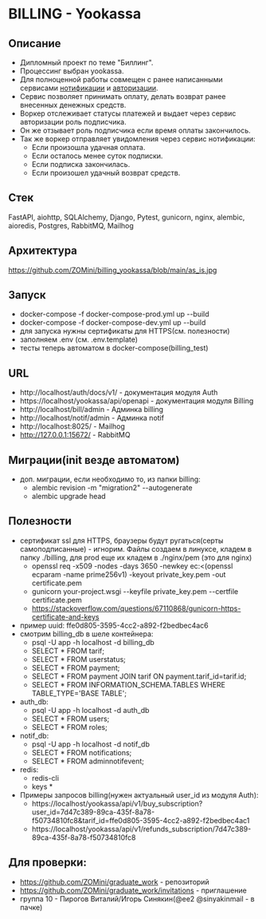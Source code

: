 # BILLING - Yookassa

## Описание
  - Дипломный проект по теме "Биллинг".
  - Процессинг выбран yookassa.
  - Для полноценной работы совмещен с ранее написанными сервисами [нотификации](https://github.com/ZOMini/notifications_sprint_1) и [авторизации](https://github.com/ZOMini/Auth_sprint_2).
  - Сервис позволяет принимать оплату, делать возврат ранее внесенных денежных средств.
  - Воркер отслеживает статусы платежей и выдает через сервис авторизации роль подписчика.
  - Он же отзывает роль подписчика если время оплаты закончилось.
  - Так же воркер отправляет увидомления через сервис нотификации:
    - Если произошла удачная оплата.
    - Если осталось менее суток подписки.
    - Если подписка закончилась.
    - Если произошел удачный возврат средств.

## Стек
  FastAPI, aiohttp, SQLAlchemy, Django, Pytest, gunicorn, nginx, alembic, aioredis, Postgres, RabbitMQ, Mailhog

## Архитектура
  https://github.com/ZOMini/billing_yookassa/blob/main/as_is.jpg

## Запуск
  - docker-compose -f docker-compose-prod.yml up --build
  - docker-compose -f docker-compose-dev.yml up --build
  - для запуска нужны сертификаты для HTTPS(см. полезности)
  - заполняем .env (см. .env.template)
  - тесты теперь автоматом в docker-compose(billing_test)

## URL
  - http://localhost/auth/docs/v1/ - документация модуля Auth
  - https://localhost/yookassa/api/openapi - документация модуля Billing
  - http://localhost/bill/admin - Админка billing
  - http://localhost/notif/admin - Админка notif
  - http://localhost:8025/ - Mailhog
  - http://127.0.0.1:15672/ - RabbitMQ
 
## Миграции(init везде автоматом)
  - доп. миграции, если необходимо то, из папки billing:
    - alembic revision -m "migration2" --autogenerate
    - alembic upgrade head

## Полезности
  - сертификат ssl для HTTPS, браузеры будут ругаться(серты самоподписанные) - игнорим. Файлы создаем в линуксе, кладем в папку ./billing, для prod еще их кладем в ./nginx/pem (это для nginx)
    - openssl req -x509 -nodes -days 3650 -newkey ec:<(openssl ecparam -name prime256v1) -keyout private_key.pem -out certificate.pem
    - gunicorn your-project.wsgi --keyfile private_key.pem --certfile certificate.pem
    - https://stackoverflow.com/questions/67110868/gunicorn-https-certificate-and-keys
  - пример uuid: ffe0d805-3595-4cc2-a892-f2bedbec4ac6
  - смотрим billing_db в шеле контейнера:
    - psql -U app -h localhost -d billing_db
    - SELECT * FROM tarif;
    - SELECT * FROM userstatus;
    - SELECT * FROM payment;
    - SELECT * FROM payment JOIN tarif ON payment.tarif_id=tarif.id;
    - SELECT * FROM INFORMATION_SCHEMA.TABLES WHERE TABLE_TYPE='BASE TABLE';
  - auth_db:
    - psql -U app -h localhost -d auth_db
    - SELECT * FROM users;
    - SELECT * FROM roles;
  - notif_db:
    - psql -U app -h localhost -d notif_db
    - SELECT * FROM notifications;
    - SELECT * FROM adminnotifevent;
  - redis:
    - redis-cli
    - keys *
  - Примеры запросов billing(нужен актуальный user_id из модуля Auth):
    - https://localhost/yookassa/api/v1/buy_subscription?user_id=7d47c389-89ca-435f-8a78-f50734810fc8&tarif_id=ffe0d805-3595-4cc2-a892-f2bedbec4ac1
    - https://localhost/yookassa/api/v1/refunds_subscription/7d47c389-89ca-435f-8a78-f50734810fc8

## Для проверки:
  - https://github.com/ZOMini/graduate_work  - репозиторий
  - https://github.com/ZOMini/graduate_work/invitations - приглашение
  - группа 10 - Пирогов Виталий/Игорь Синякин(@ee2 @sinyakinmail - в пачке)